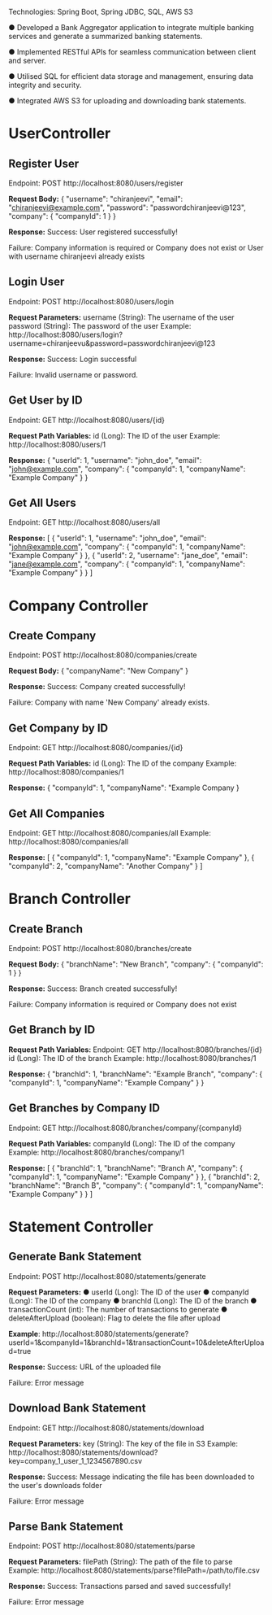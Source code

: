 Technologies: Spring Boot, Spring JDBC, SQL, AWS S3 

● Developed a Bank Aggregator application to integrate multiple banking services and generate a 
summarized banking statements. 

● Implemented RESTful APIs for seamless communication between client and server. 

● Utilised SQL for efficient data storage and management, ensuring data integrity and security. 

● Integrated AWS S3 for uploading and downloading bank statements. 

# UserController
## Register User
   Endpoint: POST http://localhost:8080/users/register
   
 **Request Body:**
 {
 "username": "chiranjeevi",
 "email": "chiranjeevi@example.com",
 "password": "passwordchiranjeevi@123",
 "company": {
   "companyId": 1
   }
 }
 
 **Response:**
 Success: User registered successfully!
 
 Failure: Company information is required or Company does not exist or User with username chiranjeevi already exists

## Login User
   Endpoint: POST http://localhost:8080/users/login
   
**Request Parameters:**
   username (String): The username of the user
   password (String): The password of the user
     Example:
         http://localhost:8080/users/login?username=chiranjeevu&password=passwordchiranjeevi@123
         
**Response:**
 Success: Login successful
 
 Failure: Invalid username or password.

## Get User by ID
   Endpoint: GET http://localhost:8080/users/{id}
   
**Request Path Variables:**
     id (Long): The ID of the user
       Example:
         http://localhost:8080/users/1
         
**Response:**
 {
 "userId": 1,
 "username": "john_doe",
 "email": "john@example.com",
 "company": {
   "companyId": 1,
   "companyName": "Example Company"
   }
 }

## Get All Users
   Endpoint: GET http://localhost:8080/users/all
   
 **Response:**
   [
     {
       "userId": 1,
       "username": "john_doe",
       "email": "john@example.com",
       "company": {
          "companyId": 1,
           "companyName": "Example Company"
           }
     },
     {
       "userId": 2,
       "username": "jane_doe",
       "email": "jane@example.com",
       "company": {
         "companyId": 1,
         "companyName": "Example Company"
         }
     }
  ]

# Company Controller
## Create Company
   Endpoint: POST http://localhost:8080/companies/create
   
**Request Body:**
   {
   "companyName": "New Company"
   }
   
**Response:**
 Success: Company created successfully!
 
 Failure: Company with name 'New Company' already exists.

## Get Company by ID
   Endpoint: GET http://localhost:8080/companies/{id}
   
**Request Path Variables:**
   id (Long): The ID of the company
   Example:
     http://localhost:8080/companies/1
     
**Response:**
   {
   "companyId": 1,
   "companyName": "Example Company
   }

## Get All Companies
   Endpoint: GET http://localhost:8080/companies/all
   Example:
     http://localhost:8080/companies/all
     
**Response:**
 [
   {
   "companyId": 1,
   "companyName": "Example Company"
   },
   {
   "companyId": 2,
   "companyName": "Another Company"
   }
 ]
 
# Branch Controller
## Create Branch
   Endpoint: POST http://localhost:8080/branches/create
    
**Request Body:**
 {
   "branchName": "New Branch",
   "company": {
     "companyId": 1
     }
 }
 
**Response:**
 Success: Branch created successfully!
 
 Failure: Company information is required or Company does not exist

## Get Branch by ID

**Request Path Variables:**
   Endpoint: GET http://localhost:8080/branches/{id}
   id (Long): The ID of the branch
   Example:
     http://localhost:8080/branches/1
     
**Response:**
 {
   "branchId": 1,
   "branchName": "Example Branch",
   "company": {
     "companyId": 1,
     "companyName": "Example Company"
    }
 }

## Get Branches by Company ID
   Endpoint: GET http://localhost:8080/branches/company/{companyId}
   
**Request Path Variables:**
   companyId (Long): The ID of the company
   Example:
     http://localhost:8080/branches/company/1
     
**Response:**
[
   {
   "branchId": 1,
   "branchName": "Branch A",
   "company": {
     "companyId": 1,
     "companyName": "Example Company"
     }
   },
   {
   "branchId": 2,
   "branchName": "Branch B",
   "company": {
     "companyId": 1,
     "companyName": "Example Company"
     }
   }
]

# Statement Controller
## Generate Bank Statement
   Endpoint: POST http://localhost:8080/statements/generate
   
**Request Parameters:**
   ● userId (Long): The ID of the user
   ● companyId (Long): The ID of the company
   ● branchId (Long): The ID of the branch
   ● transactionCount (int): The number of transactions to generate
   ● deleteAfterUpload (boolean): Flag to delete the file after upload
 
**Example**:
 http://localhost:8080/statements/generate?userId=1&companyId=1&branchId=1&transactionCount=10&deleteAfterUpload=true
 
**Response:**
 Success: URL of the uploaded file
 
 Failure: Error message

## Download Bank Statement
   Endpoint: GET http://localhost:8080/statements/download
 
**Request Parameters:**
   key (String): The key of the file in S3
   Example:
     http://localhost:8080/statements/download?key=company_1_user_1_1234567890.csv

**Response:**
 Success: Message indicating the file has been downloaded to the user's downloads folder
 
 Failure: Error message

## Parse Bank Statement
   Endpoint: POST http://localhost:8080/statements/parse
 
**Request Parameters:**
   filePath (String): The path of the file to parse
   Example:
     http://localhost:8080/statements/parse?filePath=/path/to/file.csv
     
**Response:**
 Success: Transactions parsed and saved successfully!
 
 Failure: Error message

